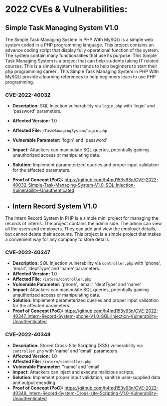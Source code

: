 # 2022 CVEs & Vulnerabilities:

## Simple Task Managing System V1.0
The Simple Task Managing System in PHP With MySQLi is a simple web system coded in a PHP programming language. This project contains an advance coding script that display fully operational function of the system. The system contain many functionalities that use its purpose. This Simple Task Managing System is a project that can help students taking IT related courses. This is a simple system that tends to help beginners to start their php programming career . This Simple Task Managing System in PHP With MySQLi provide a learning references to help beginners learn to use PHP programming.

### CVE-2022-40032
+ **Description:** SQL Injection vulnerability via `login.php` with 'login' and 'password' parameters.
+ **Affected Version:** 1.0
+ **Affected File:** `/TaskManagingSystem/login.php`
+ **Vulnerable Parameter:** 'login' and 'password'
+ **Impact:** Attackers can manipulate SQL queries, potentially gaining unauthorized access or manipulating data.
+ **Solution:** Implement parameterized queries and proper input validation for the affected parameters.
+ **Proof of Concept (PoC):** https://github.com/h4md153v63n/CVE-2022-40032_Simple-Task-Managing-System-V1.0-SQL-Injection-Vulnerability-Unauthenticated

+ ## Intern Record System V1.0
The Intern Record System In PHP is a simple mini project for managing the records of interns. The project contains the admin side. The admin can view all the users and employers. They can add and view the employer details, but cannot delete their accounts. This project is a simple project that makes a convenient way for any company to store details

### CVE-2022-40347
+ **Description:** SQL Injection vulnerability via `controller.php` with 'phone', 'email', 'deptType' and 'name' parameters.
+ **Affected Version:** 1.0
+ **Affected File:** `/intern/controller.php`
+ **Vulnerable Parameter:** 'phone', 'email', 'deptType' and 'name'
+ **Impact:** Attackers can manipulate SQL queries, potentially gaining unauthorized access or manipulating data.
+ **Solution:** Implement parameterized queries and proper input validation for the affected parameters.
+ **Proof of Concept (PoC):** https://github.com/h4md153v63n/CVE-2022-40347_Intern-Record-System-phone-V1.0-SQL-Injection-Vulnerability-Unauthenticated

### CVE-2022-40348
+ **Description:** Stored Cross-Site Scripting (XSS) vulnerability via `controller.php` with 'name' and 'email' parameters.
+ **Affected Version:** 1.0
+ **Affected File:** `/intern/controller.php`
+ **Vulnerable Parameter:** ''name' and 'email'
+ **Impact:** Attackers can inject and execute malicious scripts.
+ **Solution:** Implement proper input validation, sanitize user-supplied data and output encoding.
+ **Proof of Concept (PoC):** https://github.com/h4md153v63n/CVE-2022-40348_Intern-Record-System-Cross-site-Scripting-V1.0-Vulnerability-Unauthenticated

